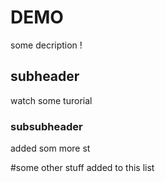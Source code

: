 # DEMO

some decription !

## subheader

watch some turorial

### subsubheader

added som more st

#some other stuff added to this list 